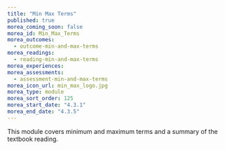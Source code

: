 ```yaml
---
title: "Min Max Terms"
published: true
morea_coming_soon: false
morea_id: Min_Max_Terms
morea_outcomes:
  - outcome-min-and-max-terms
morea_readings:
  - reading-min-and-max-terms
morea_experiences:
morea_assessments:
  - assessment-min-and-max-terms
morea_icon_url: min_max_logo.jpg
morea_type: module
morea_sort_order: 125
morea_start_date: "4.3.1"
morea_end_date: "4.3.5"
---
```


This module covers minimum and maximum terms and a summary of the textbook reading.
